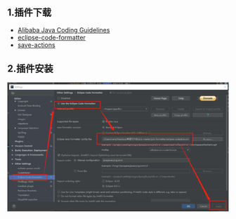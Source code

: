 ## 1.插件下载
* [Alibaba Java Coding Guidelines](https://plugins.jetbrains.com/plugin/10046-alibaba-java-coding-guidelines)
* [eclipse-code-formatter](https://plugins.jetbrains.com/plugin/6546-eclipse-code-formatter)
* [save-actions](https://plugins.jetbrains.com/plugin/7642-save-actions)
## 2.插件安装
![](img/code-fomatter.png)
